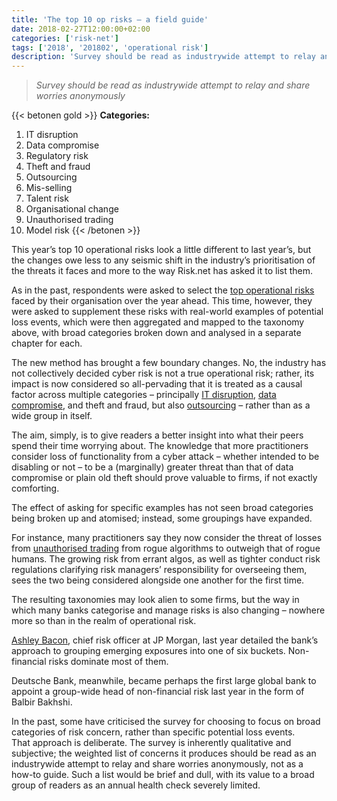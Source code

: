 ```yaml
---
title: 'The top 10 op risks – a field guide'
date: 2018-02-27T12:00:00+02:00
categories: ['risk-net']
tags: ['2018', '201802', 'operational risk']
description: 'Survey should be read as industrywide attempt to relay and share worries anonymously'
---
```


> _Survey should be read as industrywide attempt to relay and share worries anonymously_

{{< betonen gold >}}
**Categories:**
1. IT disruption
2. Data compromise
3. Regulatory risk
4. Theft and fraud
5. Outsourcing
6. Mis-selling
7. Talent risk
8. Organisational change
9. Unauthorised trading
10. Model risk
{{< /betonen >}}

This year’s top 10 operational risks look a little different to last year’s, but the changes owe less to any seismic shift in the industry’s prioritisation of the threats it faces and more to the way Risk.net has asked it to list them.

As in the past, respondents were asked to select the [top operational risks](https://www.risk.net/risk-management/5424761/top-10-operational-risks-for-2018) faced by their organisation over the year ahead. This time, however, they were asked to supplement these risks with real-world examples of potential loss events, which were then aggregated and mapped to the taxonomy above, with broad categories broken down and analysed in a separate chapter for each.

The new method has brought a few boundary changes. No, the industry has not collectively decided cyber risk is not a true operational risk; rather, its impact is now considered so all-pervading that it is treated as a causal factor across multiple categories – principally [IT disruption](http://www.risk.net/risk-management/5423331/top-10-op-risks-2018-it-disruption), [data compromise](http://www.risk.net/risk-management/5423326/top-10-op-risks-2018-data-compromise), and theft and fraud, but also [outsourcing](http://www.risk.net/risk-management/5423361/top-10-op-risks-2018-outsourcing) – rather than as a wide group in itself.

The aim, simply, is to give readers a better insight into what their peers spend their time worrying about. The knowledge that more practitioners consider loss of functionality from a cyber attack – whether intended to be disabling or not – to be a (marginally) greater threat than that of data compromise or plain old theft should prove valuable to firms, if not exactly comforting.

The effect of asking for specific examples has not seen broad categories being broken up and atomised; instead, some groupings have expanded.

For instance, many practitioners say they now consider the threat of losses from [unauthorised trading](http://www.risk.net/risk-management/5423351/top-10-op-risks-2018-unauthorised-trading) from rogue algorithms to outweigh that of rogue humans. The growing risk from errant algos, as well as tighter conduct risk regulations clarifying risk managers’ responsibility for overseeing them, sees the two being considered alongside one another for the first time.

The resulting taxonomies may look alien to some firms, but the way in which many banks categorise and manage risks is also changing – nowhere more so than in the realm of operational risk.

[Ashley Bacon](https://www.risk.net/risk-management/5356346/jp-morgans-cro-on-the-banks-six-buckets-of-risk), chief risk officer at JP Morgan, last year detailed the bank’s approach to grouping emerging exposures into one of six buckets. Non-financial risks dominate most of them.

Deutsche Bank, meanwhile, became perhaps the first large global bank to appoint a group-wide head of non-financial risk last year in the form of Balbir Bakhshi.

In the past, some have criticised the survey for choosing to focus on broad categories of risk concern, rather than specific potential loss events. That approach is deliberate. The survey is inherently qualitative and subjective; the weighted list of concerns it produces should be read as an industrywide attempt to relay and share worries anonymously, not as a how-to guide. Such a list would be brief and dull, with its value to a broad group of readers as an annual health check severely limited.

